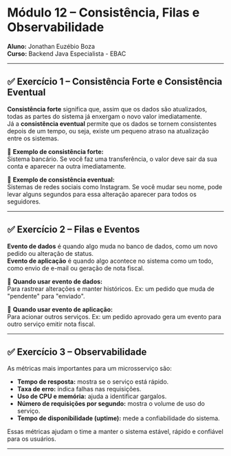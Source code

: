 
# Módulo 12 – Consistência, Filas e Observabilidade

**Aluno:** Jonathan Euzébio Boza  
**Curso:** Backend Java Especialista - EBAC  

---

## ✅ Exercício 1 – Consistência Forte e Consistência Eventual

**Consistência forte** significa que, assim que os dados são atualizados, todas as partes do sistema já enxergam o novo valor imediatamente.  
Já a **consistência eventual** permite que os dados se tornem consistentes depois de um tempo, ou seja, existe um pequeno atraso na atualização entre os sistemas.

🔹 **Exemplo de consistência forte:**  
Sistema bancário. Se você faz uma transferência, o valor deve sair da sua conta e aparecer na outra imediatamente.

🔹 **Exemplo de consistência eventual:**  
Sistemas de redes sociais como Instagram. Se você mudar seu nome, pode levar alguns segundos para essa alteração aparecer para todos os seguidores.

---

## ✅ Exercício 2 – Filas e Eventos

**Evento de dados** é quando algo muda no banco de dados, como um novo pedido ou alteração de status.  
**Evento de aplicação** é quando algo acontece no sistema como um todo, como envio de e-mail ou geração de nota fiscal.

🔸 **Quando usar evento de dados:**  
Para rastrear alterações e manter históricos. Ex: um pedido que muda de "pendente" para "enviado".

🔸 **Quando usar evento de aplicação:**  
Para acionar outros serviços. Ex: um pedido aprovado gera um evento para outro serviço emitir nota fiscal.

---

## ✅ Exercício 3 – Observabilidade

As métricas mais importantes para um microsserviço são:

- **Tempo de resposta:** mostra se o serviço está rápido.
- **Taxa de erro:** indica falhas nas requisições.
- **Uso de CPU e memória:** ajuda a identificar gargalos.
- **Número de requisições por segundo:** mostra o volume de uso do serviço.
- **Tempo de disponibilidade (uptime):** mede a confiabilidade do sistema.

Essas métricas ajudam o time a manter o sistema estável, rápido e confiável para os usuários.

---

